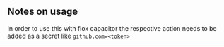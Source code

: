 ## Notes on usage
In order to use this with flox capacitor the respective action needs to be added as a secret like `github.com=<token>`
